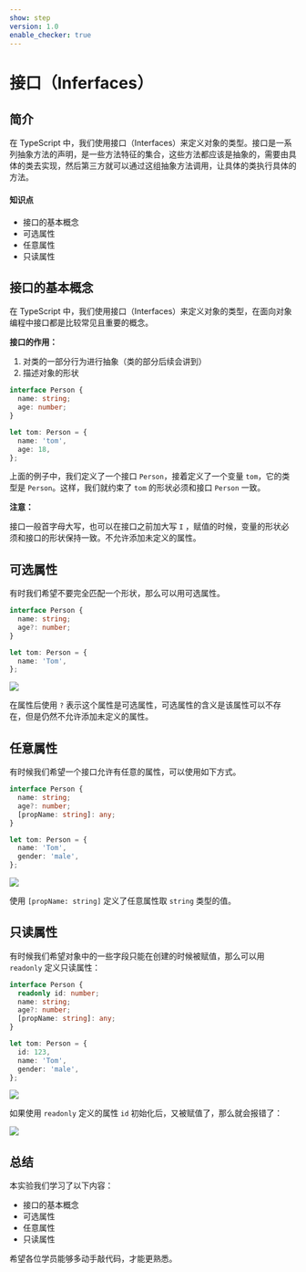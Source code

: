 ```yaml
---
show: step
version: 1.0
enable_checker: true
---
```


# 接口（Inferfaces）

## 简介

在 TypeScript 中，我们使用接口（Interfaces）来定义对象的类型。接口是一系列抽象方法的声明，是一些方法特征的集合，这些方法都应该是抽象的，需要由具体的类去实现，然后第三方就可以通过这组抽象方法调用，让具体的类执行具体的方法。

#### 知识点

- 接口的基本概念
- 可选属性
- 任意属性
- 只读属性

## 接口的基本概念

在 TypeScript 中，我们使用接口（Interfaces）来定义对象的类型，在面向对象编程中接口都是比较常见且重要的概念。

**接口的作用：**

1. 对类的一部分行为进行抽象（类的部分后续会讲到）
2. 描述对象的形状

```ts
interface Person {
  name: string;
  age: number;
}

let tom: Person = {
  name: 'tom',
  age: 18,
};
```

上面的例子中，我们定义了一个接口 `Person`，接着定义了一个变量 `tom`，它的类型是 `Person`。这样，我们就约束了 `tom` 的形状必须和接口 `Person` 一致。

**注意：**

接口一般首字母大写，也可以在接口之前加大写 `I` ，赋值的时候，变量的形状必须和接口的形状保持一致。不允许添加未定义的属性。

## 可选属性

有时我们希望不要完全匹配一个形状，那么可以用可选属性。

```ts
interface Person {
  name: string;
  age?: number;
}

let tom: Person = {
  name: 'Tom',
};
```

![](https://doc.shiyanlou.com/courses/700/1226977/41b24c10495cbc9d7fe3df81a434c75b-0/wm)

在属性后使用 `?` 表示这个属性是可选属性，可选属性的含义是该属性可以不存在，但是仍然不允许添加未定义的属性。

## 任意属性

有时候我们希望一个接口允许有任意的属性，可以使用如下方式。

```ts
interface Person {
  name: string;
  age?: number;
  [propName: string]: any;
}

let tom: Person = {
  name: 'Tom',
  gender: 'male',
};
```

![](https://doc.shiyanlou.com/courses/700/1226977/5143c29c7c23eaac65a328cf1a91c1af-0/wm)

使用 `[propName: string]` 定义了任意属性取 `string` 类型的值。

## 只读属性

有时候我们希望对象中的一些字段只能在创建的时候被赋值，那么可以用 `readonly` 定义只读属性：

```ts
interface Person {
  readonly id: number;
  name: string;
  age?: number;
  [propName: string]: any;
}

let tom: Person = {
  id: 123,
  name: 'Tom',
  gender: 'male',
};
```

![](https://doc.shiyanlou.com/courses/700/1226977/22b67b2e9d8dcf83021ff9a81e5c58bb-0/wm)

如果使用 `readonly` 定义的属性 `id` 初始化后，又被赋值了，那么就会报错了：

![](https://doc.shiyanlou.com/courses/700/1226977/c3c3f5c29d3efff1cf6af86b4b3549c3-0/wm)

## 总结

本实验我们学习了以下内容：

- 接口的基本概念
- 可选属性
- 任意属性
- 只读属性

希望各位学员能够多动手敲代码，才能更熟悉。
